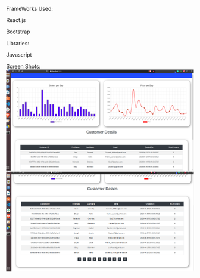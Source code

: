 FrameWorks Used:

React.js

Bootstrap

Libraries:

Javascript


Screen Shots:
![Charts](https://github.com/suryakh/RevTapAssessment/blob/master/images/Screenshot1.png)
![Customer](https://github.com/suryakh/RevTapAssessment/blob/master/images/Screenshot2.png)
